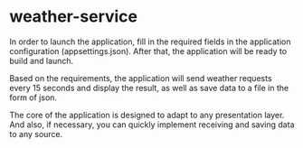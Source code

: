 # weather-service


In order to launch the application, fill in the required fields in the application configuration (appsettings.json).
After that, the application will be ready to build and launch. 

Based on the requirements, the application will send weather requests every 15 seconds and display the result, as well as save data to a file in the form of json.

The core of the application is designed to adapt to any presentation layer. And also, if necessary, you can quickly implement receiving and saving data to any source.
